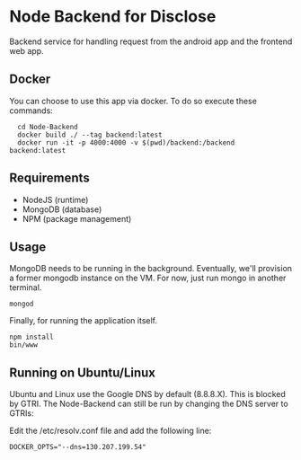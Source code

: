 # Node Backend for Disclose

Backend service for handling request from the android app and the frontend web app.

## Docker
You can choose to use this app via docker. To do so execute these commands:
```
  cd Node-Backend
  docker build ./ --tag backend:latest
  docker run -it -p 4000:4000 -v $(pwd)/backend:/backend backend:latest
```

## Requirements
- NodeJS (runtime)
- MongoDB (database)
- NPM (package management)

## Usage

MongoDB needs to be running in the background. Eventually, we'll provision a former mongodb instance on the VM. For now, just run mongo in another terminal.

```
mongod
```

Finally, for running the application itself.

```
npm install
bin/www
```
## Running on Ubuntu/Linux

Ubuntu and Linux use the Google DNS by default (8.8.8.X). This is blocked by GTRI. The Node-Backend can still be run by changing the DNS server to GTRIs:

Edit the /etc/resolv.conf file and add the following line:
```
DOCKER_OPTS="--dns=130.207.199.54"
```
